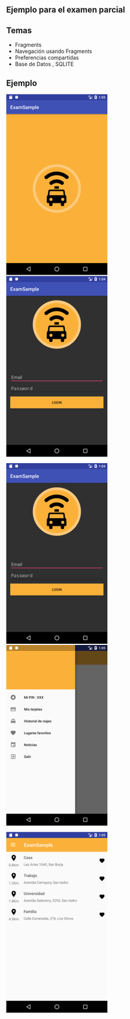 ## Ejemplo para el examen parcial

## Temas

  - Fragments
  - Navegación usando Fragments
  - Preferencias compartidas
  - Base de Datos , SQLITE
  
## Ejemplo

<img src="./screenshots/image01.png" height="480"> <img src="./screenshots/image02.png" height="480">

<img src="./screenshots/image02.png" height="480"> <img src="./screenshots/image3.png" height="480">

<img src="./screenshots/image04.png" height="480">
